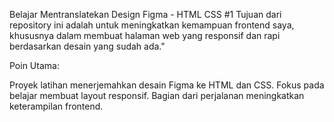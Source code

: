Belajar Mentranslatekan Design Figma - HTML CSS #1
Tujuan dari repository ini adalah untuk meningkatkan kemampuan frontend saya, khususnya dalam membuat halaman web yang responsif dan rapi berdasarkan desain yang sudah ada."

Poin Utama:

Proyek latihan menerjemahkan desain Figma ke HTML dan CSS.
Fokus pada belajar membuat layout responsif.
Bagian dari perjalanan meningkatkan keterampilan frontend.
